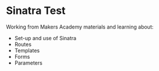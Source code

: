 # Sinatra Test

Working from Makers Academy materials and learning about:

- Set-up and use of Sinatra
- Routes
- Templates
- Forms
- Parameters